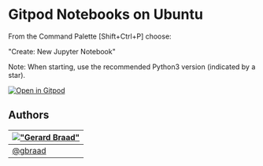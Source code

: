 # Gitpod Notebooks on Ubuntu

From the Command Palette [Shift+Ctrl+P] choose:

  "Create: New Jupyter Notebook"

Note: When starting, use the recommended Python3 version (indicated by a star).



[![Open in Gitpod](https://gitpod.io/button/open-in-gitpod.svg)](https://gitpod.io/#https://github.com/gbraad-devenv/gitpod-ubuntu-notebooks)


Authors
-------

| [!["Gerard Braad"](http://gravatar.com/avatar/e466994eea3c2a1672564e45aca844d0.png?s=60)](http://gbraad.nl "Gerard Braad <me@gbraad.nl>") |
|---|
| [@gbraad](https://gbraad.nl/social)
